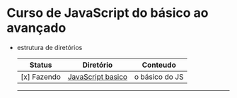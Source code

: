 # Curso de JavaScript do **básico** ao **avançado**

- estrutura de diretórios

  | Status      | Diretório                                 | Conteudo       |
  | ----------- | ----------------------------------------- | -------------- |
  | [x] Fazendo | [JavaScript basico](JS/JavaScriptBasico/) | o básico do JS |

  ***
